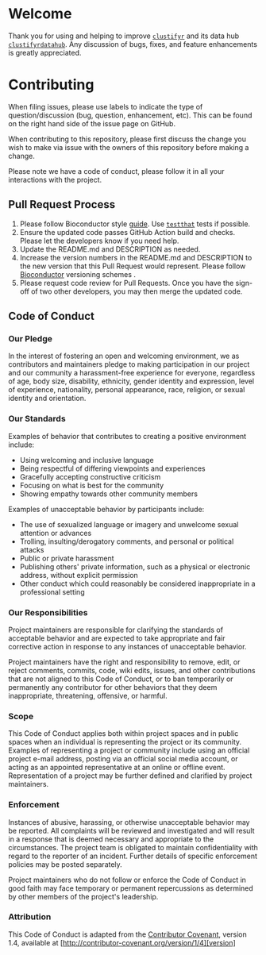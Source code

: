 # Welcome
Thank you for using and helping to improve [`clustifyr`](https://github.com/rnabioco/clustifyr/issues) and its data hub [`clustifyrdatahub`](https://github.com/rnabioco/clustifyrdatahub/issues). Any discussion of bugs, fixes, and feature enhancements is greatly appreciated.

# Contributing

When filing issues, please use labels to indicate the type of question/discussion (bug, question, enhancement, etc). This can be found on the right hand side of the issue page on GitHub.

When contributing to this repository, please first discuss the change you wish to make via issue with the owners of this repository before making a change. 

Please note we have a code of conduct, please follow it in all your interactions with the project.

## Pull Request Process

1. Please follow Bioconductor style [guide](https://bioconductor.org/developers/how-to/coding-style/). Use [`testthat`](https://github.com/r-lib/testthat) tests if possible.
2. Ensure the updated code passes GitHub Action build and checks. Please let the developers know if you need help.
3. Update the README.md and DESCRIPTION as needed.
4. Increase the version numbers in the README.md and DESCRIPTION to the new version that this
   Pull Request would represent. Please follow [Bioconductor](https://bioconductor.org/developers/how-to/version-numbering/) versioning schemes .
5. Please request code review for Pull Requests. Once you have the sign-off of two other developers, you may then merge the updated code.

## Code of Conduct

### Our Pledge

In the interest of fostering an open and welcoming environment, we as
contributors and maintainers pledge to making participation in our project and
our community a harassment-free experience for everyone, regardless of age, body
size, disability, ethnicity, gender identity and expression, level of experience,
nationality, personal appearance, race, religion, or sexual identity and
orientation.

### Our Standards

Examples of behavior that contributes to creating a positive environment
include:

* Using welcoming and inclusive language
* Being respectful of differing viewpoints and experiences
* Gracefully accepting constructive criticism
* Focusing on what is best for the community
* Showing empathy towards other community members

Examples of unacceptable behavior by participants include:

* The use of sexualized language or imagery and unwelcome sexual attention or
advances
* Trolling, insulting/derogatory comments, and personal or political attacks
* Public or private harassment
* Publishing others' private information, such as a physical or electronic
  address, without explicit permission
* Other conduct which could reasonably be considered inappropriate in a
  professional setting

### Our Responsibilities

Project maintainers are responsible for clarifying the standards of acceptable
behavior and are expected to take appropriate and fair corrective action in
response to any instances of unacceptable behavior.

Project maintainers have the right and responsibility to remove, edit, or
reject comments, commits, code, wiki edits, issues, and other contributions
that are not aligned to this Code of Conduct, or to ban temporarily or
permanently any contributor for other behaviors that they deem inappropriate,
threatening, offensive, or harmful.

### Scope

This Code of Conduct applies both within project spaces and in public spaces
when an individual is representing the project or its community. Examples of
representing a project or community include using an official project e-mail
address, posting via an official social media account, or acting as an appointed
representative at an online or offline event. Representation of a project may be
further defined and clarified by project maintainers.

### Enforcement

Instances of abusive, harassing, or otherwise unacceptable behavior may be
reported. All
complaints will be reviewed and investigated and will result in a response that
is deemed necessary and appropriate to the circumstances. The project team is
obligated to maintain confidentiality with regard to the reporter of an incident.
Further details of specific enforcement policies may be posted separately.

Project maintainers who do not follow or enforce the Code of Conduct in good
faith may face temporary or permanent repercussions as determined by other
members of the project's leadership.

### Attribution

This Code of Conduct is adapted from the [Contributor Covenant][homepage], version 1.4,
available at [http://contributor-covenant.org/version/1/4][version]

[homepage]: http://contributor-covenant.org
[version]: http://contributor-covenant.org/version/1/4/